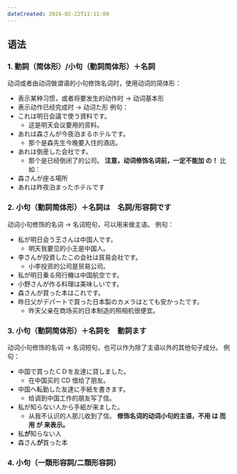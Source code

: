 ```yaml
---
dateCreated: 2024-02-22T11:11:00
---
```

## 语法
### 1. 動詞（简体形）/小句（動詞简体形）＋名詞
动词或者由动词做谓语的小句修饰名词时，使用动词的简体形：
- 表示某种习惯，或者将要发生的动作时 -> 动词基本形
- 表示动作已经完成时 -> 动词た形
例句：
- これは明日会議で使う資料です。
	- 这是明天会议要用的资料。
- あれは森さんが今夜泊まるホテルです。
	- 那个是森先生今晚要入住的酒店。
- あれは倒産した会社です。
	- 那个是已经倒闭了的公司。
**注意，动词修饰名词前，一定不能加 の！**
比如：
- 森さんが座る場所
- あれは昨夜泊まったホテルです
### 2. 小句（動詞简体形）＋名詞は　名詞/形容詞です
动词小句修饰的名词 -> 名词短句，可以用来做主语。
例句：
- 私が明日会う王さんは中国人です。
	- 明天我要见的小王是中国人。
- 李さんが投資したこの会社は貿易会社です。
	- 小李投资的公司是贸易公司。
- 私が明日乗る飛行機は中国航空です。
- 小野さんが作る料理は美味しいです。
- 森さんが買った本はこれです。
- 昨日父がデパートで買った日本製のカメラはとても安かったです。
	- 昨天父亲在商场买的日本制造的照相机很便宜。
### 3. 小句（動詞简体形）＋名詞を　動詞ます
动词小句修饰的名词 -> 名词短句，也可以作为除了主语以外的其他句子成分。
例句：
- 中国で買ったＣＤを友達に貸しました。
	- 在中国买的 CD 借给了朋友。
- 中国へ転勤した友達に手紙を書きます。
	- 给调到中国工作的朋友写了信。
- 私が知らない人から手紙が来ました。
	- 从我不认识的人那儿收到了信。
**修饰名词的动词小句的主语，不用 は 而用 が 来表示。**
- 私**が**知らない人
- 森さん**が**買った本
### 4. 小句（一類形容詞/二類形容詞）